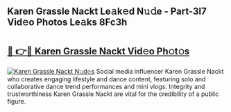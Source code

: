 ## Karen Grassle Nackt Le𝚊k𝚎d N𝚞𝚍e - Part-3l7 Vid𝚎o Photos Le𝚊ks 8Fc3h

# <h2><a href="http://fb7m9q.evod.top/?m=Karen+Grassle+Nackt">🔗 👉🔴 Karen Grassle Nackt Vid𝚎o Ph𝚘t𝚘s</a></h2>

[![Karen Grassle Nackt N𝚞d𝚎s](https://i.imgur.com/8V9OHl7.gif)](http://fb7m9q.evod.top/?m=Karen+Grassle+Nackt)
Social media influencer Karen Grassle Nackt who creates engaging lifestyle and dance content, featuring solo and collaborative dance trend performances and mini vlogs. Integrity and trustworthiness Karen Grassle Nackt are vital for the credibility of a public figure. 
